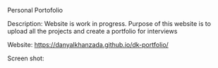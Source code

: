 Personal Portofolio

Description:
Website is work in progress. Purpose of this website is to upload all the projects and create a portfolio for interviews

Website:
https://danyalkhanzada.github.io/dk-portfolio/

Screen shot:



